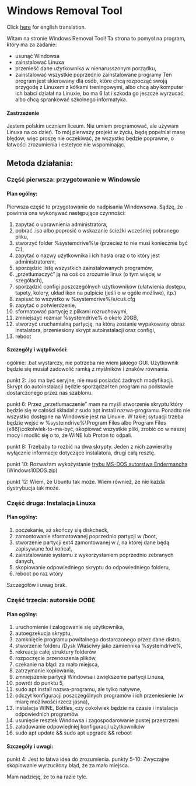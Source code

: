# Windows Removal Tool
Click [here](READMEen.md) for english translation.

Witam na stronie Windows Removal Tool! Ta strona to pomysł na program, który ma za zadanie:
- usunąć Windowsa
- zainstalować Linuxa
- przenieść dane użytkownika w nienarusszonym porządku,
- zainstalować wszystkie poprzednio zainstalowane programy
Ten program jest skierowany dla osób, które chcą rozpocząć swoją przygodę z Linuxem z kółkami treningowymi, albo chcą aby komputer ich babci działał na Linuxie, bo ma 6 lat i szkoda go jeszcze wyrzucać, albo chcą sprankować szkolnego informatyka.

#### Zastrzeżenie
Jestem polskim uczniem liceum. Nie umiem programować, ale używam Linuxa na co dzień. To mój pierwszy projekt w życiu, będę popełniał masę błędów, więc proszę nie oczekiwać, że wszystko będzie poprawne, o łatwości zrozumienia i estetyce nie wspominając.

## Metoda działania:

### Część pierwsza: przygotowanie w Windowsie

#### Plan ogólny:

Pierwsza część to przygotowanie do nadpisania Windowsowa. Sądzę, że powinna ona wykonywać następujące czynności:
1. zapytać o uprawnienia administratora,
2. pobrać .iso albo poprosić o wskazanie ścieżki wcześniej pobranego pliku,
3. stworzyć folder %systemdrive%\e (przecież to nie musi koniecznie być C:\),
4. zapytać o nazwy użytkownika i ich hasła oraz o to który jest administratorem,
5. sporządzic listę wszystkich zainstalowanych programów,
6. „przetłumaczyć” ją na coś co zrozumie linux (o tym więcej w szegółach),
7. sporządzić configi poszczególnych użytkowników (ułatwienia dostępu, tapety, kolory, układ ikon na pulpicie (jeśli o w ogóle możliwe), itp.)
8. zapisać to wszystko w %systemdrive%/e/cuś.cfg
9. zapytać o potwierdzenie,
10. sformatować partycję z plikami rozruchowymi,
11. zmniejszyć rozmiar %systemdrive% o około 20GB,
12. stworzyć uruchamialną partycję, na którą zostanie wypakowany obraz instalatora, przeniesiony skrypt autoinstalacji oraz configi,
13. reboot

#### Szczegóły i wątpliwości: 
ogólnie: .bat wystarczy, nie potrzeba nie wiem jakiego GUI. Użytkownik będzie się musiał zadowolić ramką z myślników i znaków równania.

punkt 2: .iso ma być seryjne, nie musi posiadać żadnych modyfikacji. Skrypt do autoinstalacji będzie sporządzał ten program na podstawie dostarczonego przez nas szablonu.

punkt 6: Przez „przetłumaczenie” mam na myśli stworzenie skryptu który będzie się w całości składał z sudo apt install nazwa-programu. Ponadto nie wszystko dostępne na Windowsie jest na Linuxie. W takiej sytuacji trzeba będzie wejść w %systemdrive%\Program Files albo Program Files (x86)\cokolwiek-to-ma-być, skopiować wszystkie pliki, zrobić co w naszej mocy i modlić się o to, że WINE lub Proton to odpali.  

punkt 8: Trzebaby to rozbić na dwa skrypty. Jeden z nich zawierałby wyłącznie informacje dotyczące instalatora, drugi całą resztę. 

punkt 10: Rozważam wykożystanie [trybu MS-DOS autorstwa Endermancha](https://dl.malwarewatch.org/multipurpose/) (Windows10DOS.zip)

punkt 12: Wiem, że Ubuntu tak może. Wiem również, że nie każda dystrybucja tak może.

### Część druga: Instalacja Linuxa

#### Plan ogólny:

1. poczekanie, aż skończy się diskcheck,
2. zamontowanie sformatowanej poprzednio partycji w /boot,
3. stworzenie partycji ext4 zamontowanej w /, na której dane będą zapisywane !od końca!,
4. zainstalowanie systemu z wykorzystaniem poprzednio zebranych danych,
5. skopiowanie odpowiedniego skryptu do odpowiedniego folderu,
6. reboot po raz wtóry

Szczegółów i uwag brak.

### Część trzecia: autorskie OOBE

#### Plan ogólny:

1. uruchomienie i zalogowanie się użytkownika,
2. autoegzekucja skryptu,
3. zamknięcie programu powitalnego dostarczonego przez dane distro,
4. stworzenie folderu /Dysk Właściwy jako zamiennika %systemdrive%,
5. rekreacja całej struktury folderów
6. rozpoczęcie przenoszenia plików,
7. czekanie na błąd: za mało miejsca,
8. zatrzymanie kopiowania,
9. zmniejszenie partycji Windowsa i zwiększenie partycji Linuxa,
10. powrót do punktu 5,
11. sudo apt install nazwa-programu, ale tylko natywne,
12. odczyt konfiguracji poszczególnych programów i ich przeniesienie (w miarę możliwości rzecz jasna),
13. instalacja WINE, Bottles, czy cokolwiek będzie na czasie i instalacja odpowiednich programów
14. usunięcie resztek Windowsa i zagospodarowanie pustej przestrzeni
15. załadowanie odpowiedniej konfiguracji użytkowników
16. sudo apt update && sudo apt upgrade && reboot

#### Szczegóły i uwagi:

punkt 4: Jest to łatwa idea do zrozumienia. 
punkty 5-10: Zwyczajne skopiowanie wyrzuciłony błąd, że za mało miejsca. 

Mam nadzieję, że to na razie tyle.
